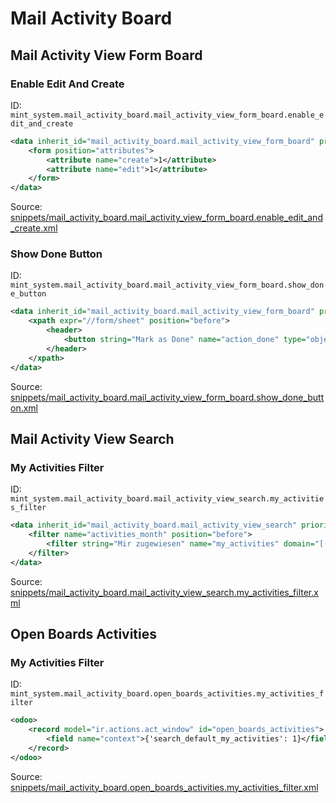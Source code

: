 # Mail Activity Board

## Mail Activity View Form Board

### Enable Edit And Create

ID: `mint_system.mail_activity_board.mail_activity_view_form_board.enable_edit_and_create`

```xml
<data inherit_id="mail_activity_board.mail_activity_view_form_board" priority="50">
    <form position="attributes">
        <attribute name="create">1</attribute>
        <attribute name="edit">1</attribute>
    </form>
</data>

```

Source: [snippets/mail_activity_board.mail_activity_view_form_board.enable_edit_and_create.xml](https://github.com/Mint-System/Odoo-Build/tree/main/snippets/mail_activity_board.mail_activity_view_form_board.enable_edit_and_create.xml)

### Show Done Button

ID: `mint_system.mail_activity_board.mail_activity_view_form_board.show_done_button`

```xml
<data inherit_id="mail_activity_board.mail_activity_view_form_board" priority="50">
    <xpath expr="//form/sheet" position="before">
        <header>
            <button string="Mark as Done" name="action_done" type="object" class="btn-secondary"/>
        </header>
    </xpath>
</data>

```

Source: [snippets/mail_activity_board.mail_activity_view_form_board.show_done_button.xml](https://github.com/Mint-System/Odoo-Build/tree/main/snippets/mail_activity_board.mail_activity_view_form_board.show_done_button.xml)

## Mail Activity View Search

### My Activities Filter

ID: `mint_system.mail_activity_board.mail_activity_view_search.my_activities_filter`

```xml
<data inherit_id="mail_activity_board.mail_activity_view_search" priority="50">
    <filter name="activities_month" position="before">
        <filter string="Mir zugewiesen" name="my_activities" domain="[('user_id', '=', uid)]"/>
    </filter>
</data>

```

Source: [snippets/mail_activity_board.mail_activity_view_search.my_activities_filter.xml](https://github.com/Mint-System/Odoo-Build/tree/main/snippets/mail_activity_board.mail_activity_view_search.my_activities_filter.xml)

## Open Boards Activities

### My Activities Filter

ID: `mint_system.mail_activity_board.open_boards_activities.my_activities_filter`

```xml
<odoo>
    <record model="ir.actions.act_window" id="open_boards_activities">
        <field name="context">{'search_default_my_activities': 1}</field>
    </record>
</odoo>

```

Source: [snippets/mail_activity_board.open_boards_activities.my_activities_filter.xml](https://github.com/Mint-System/Odoo-Build/tree/main/snippets/mail_activity_board.open_boards_activities.my_activities_filter.xml)
